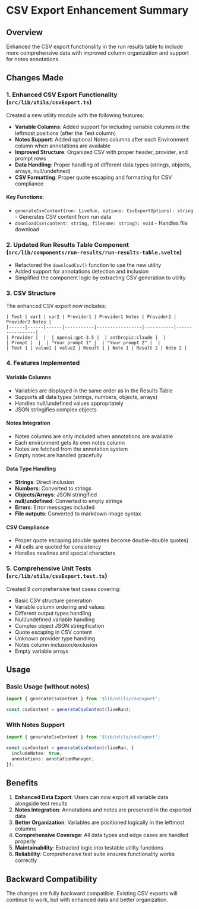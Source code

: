 # CSV Export Enhancement Summary

## Overview

Enhanced the CSV export functionality in the run results table to include more comprehensive data with improved column organization and support for notes annotations.

## Changes Made

### 1. Enhanced CSV Export Functionality (`src/lib/utils/csvExport.ts`)

Created a new utility module with the following features:

- **Variable Columns**: Added support for including variable columns in the leftmost positions (after the Test column)
- **Notes Support**: Added optional Notes columns after each Environment column when annotations are available
- **Improved Structure**: Organized CSV with proper header, provider, and prompt rows
- **Data Handling**: Proper handling of different data types (strings, objects, arrays, null/undefined)
- **CSV Formatting**: Proper quote escaping and formatting for CSV compliance

#### Key Functions:

- `generateCsvContent(run: LiveRun, options: CsvExportOptions): string` - Generates CSV content from run data
- `downloadCsv(content: string, filename: string): void` - Handles file download

### 2. Updated Run Results Table Component (`src/lib/components/run-results/run-results-table.svelte`)

- Refactored the `downloadCsv()` function to use the new utility
- Added support for annotations detection and inclusion
- Simplified the component logic by extracting CSV generation to utility

### 3. CSV Structure

The enhanced CSV export now includes:

```
| Test | var1 | var2 | Provider1 | Provider1 Notes | Provider2 | Provider2 Notes |
|------|------|------|-----------|-----------------|-----------|-----------------|
| Provider |  |  | openai:gpt-3.5 |  | anthropic:claude |  |
| Prompt |  |  | "Your prompt 1" |  | "Your prompt 2" |  |
| Test 1 | value1 | value2 | Result 1 | Note 1 | Result 2 | Note 2 |
```

### 4. Features Implemented

#### Variable Columns

- Variables are displayed in the same order as in the Results Table
- Supports all data types (strings, numbers, objects, arrays)
- Handles null/undefined values appropriately
- JSON stringifies complex objects

#### Notes Integration

- Notes columns are only included when annotations are available
- Each environment gets its own notes column
- Notes are fetched from the annotation system
- Empty notes are handled gracefully

#### Data Type Handling

- **Strings**: Direct inclusion
- **Numbers**: Converted to strings
- **Objects/Arrays**: JSON stringified
- **null/undefined**: Converted to empty strings
- **Errors**: Error messages included
- **File outputs**: Converted to markdown image syntax

#### CSV Compliance

- Proper quote escaping (double quotes become double-double quotes)
- All cells are quoted for consistency
- Handles newlines and special characters

### 5. Comprehensive Unit Tests (`src/lib/utils/csvExport.test.ts`)

Created 9 comprehensive test cases covering:

- Basic CSV structure generation
- Variable column ordering and values
- Different output types handling
- Null/undefined variable handling
- Complex object JSON stringification
- Quote escaping in CSV content
- Unknown provider type handling
- Notes column inclusion/exclusion
- Empty variable arrays

## Usage

### Basic Usage (without notes)

```typescript
import { generateCsvContent } from '$lib/utils/csvExport';

const csvContent = generateCsvContent(liveRun);
```

### With Notes Support

```typescript
import { generateCsvContent } from '$lib/utils/csvExport';

const csvContent = generateCsvContent(liveRun, {
  includeNotes: true,
  annotations: annotationManager,
});
```

## Benefits

1. **Enhanced Data Export**: Users can now export all variable data alongside test results
2. **Notes Integration**: Annotations and notes are preserved in the exported data
3. **Better Organization**: Variables are positioned logically in the leftmost columns
4. **Comprehensive Coverage**: All data types and edge cases are handled properly
5. **Maintainability**: Extracted logic into testable utility functions
6. **Reliability**: Comprehensive test suite ensures functionality works correctly

## Backward Compatibility

The changes are fully backward compatible. Existing CSV exports will continue to work, but with enhanced data and better organization.
